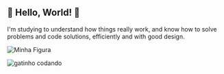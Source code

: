 ## 🐤 Hello, World! 🐤

<!--
**lluisalinhares/lluisalinhares** is a ✨ _special_ ✨ repository because its `README.md` (this file) appears on your GitHub profile.

Here are some ideas to get you started:

- 🔭 I’m currently working on ...
- 🌱 I’m currently learning ...
- 👯 I’m looking to collaborate on ...
- 🤔 I’m looking for help with ...
- 💬 Ask me about ...
- 📫 How to reach me: ...
- 😄 Pronouns: ...
- ⚡ Fun fact: ...
-->
<p>I'm studying to understand how things really work, and know how to solve problems and code solutions, efficiently and with good design.</p>

 <img src="" alt="Minha Figura">

 ![gatinho codando](file:///home/luisa/Downloads/gato-dev.gif)
